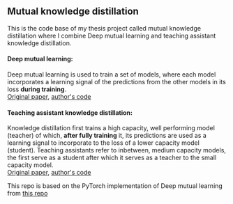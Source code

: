 ## Mutual knowledge distillation
This is the code base of my thesis project called mutual knowledge distillation where I combine Deep mutual learning and teaching assistant knowledge distillation.

#### Deep mutual learning:
Deep mutual learning is used to train a set of models, where each model incorporates a learning signal of the predictions from the other models in its loss **during training**. <br>
[Original paper](https://arxiv.org/pdf/1706.00384.pdf), [author's code](https://github.com/YingZhangDUT/Deep-Mutual-Learning)

#### Teaching assistant knowledge distillation:
Knowledge distillation first trains a high capacity, well performing model (teacher) of which, **after fully training** it, its predictions are used as a learning signal to incorporate to the loss of a lower capacity model (student). Teaching assistants refer to inbetween, medium capacity models, the first serve as a student after which it serves as a teacher to the small capacity model.<br>
[Original paper](https://arxiv.org/pdf/1902.03393.pdf), [author's code](https://github.com/imirzadeh/Teacher-Assistant-Knowledge-Distillation)

This repo is based on the PyTorch implementation of Deep mutual learning from [this repo](https://github.com/chxy95/Deep-Mutual-Learning)

